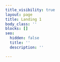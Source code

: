 ```yaml
---
title_visibility: true
layout: page
title: Landing 1
body_class: ''
blocks: []
seo:
  hidden: false
  title: ''
  description: ''

---
```


